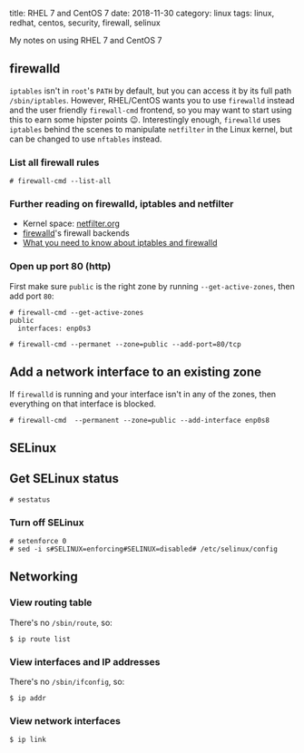 title: RHEL 7 and CentOS 7
date: 2018-11-30
category: linux
tags: linux, redhat, centos, security, firewall, selinux

My notes on using RHEL 7 and CentOS 7

## firewalld

`iptables` isn't in `root`'s `PATH` by default, but you can access it
by its full path `/sbin/iptables`. However, RHEL/CentOS wants you to
use `firewalld` instead and the user friendly `firewall-cmd` frontend,
so you may want to start using this to earn some hipster points
😉. Interestingly enough, `firewalld` uses `iptables` behind the
scenes to manipulate `netfilter` in the Linux kernel, but can be
changed to use `nftables` instead.

### List all firewall rules
```text
# firewall-cmd --list-all
```

### Further reading on firewalld, iptables and netfilter
- Kernel space: [netfilter.org](https://netfilter.org/)
- [firewalld](https://firewalld.org/blog/page/2/)'s firewall backends
- [What you need to know about iptables and firewalld](https://opensource.com/article/18/9/linux-iptables-firewalld)

### Open up port 80 (http)

First make sure `public` is the right zone by running
`--get-active-zones`, then add port `80`:

```text
# firewall-cmd --get-active-zones
public
  interfaces: enp0s3
```

```text
# firewall-cmd --permanet --zone=public --add-port=80/tcp
```

## Add a network interface to an existing zone
If `firewalld` is running and your interface isn't in any of the
zones, then everything on that interface is blocked.

```text
# firewall-cmd  --permanent --zone=public --add-interface enp0s8
```

## SELinux

## Get SELinux status

```text
# sestatus
```

### Turn off SELinux

```text
# setenforce 0
# sed -i s#SELINUX=enforcing#SELINUX=disabled# /etc/selinux/config 
```

## Networking

### View routing table
There's no `/sbin/route`, so:
```text
$ ip route list
```

### View interfaces and IP addresses
There's no `/sbin/ifconfig`, so:
```text
$ ip addr
```

### View network interfaces
```text
$ ip link
```

